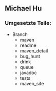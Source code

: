 ## Michael Hu
### Umgesetzte Teile:
- Branch
  - maven
  - readme
  - maven_detail
  - bug_hunt
  - drink
  - queue
  - javadoc
  - tests
  - maven_site